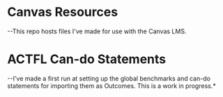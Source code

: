 # Canvas Resources

--This repo hosts files I've made for use with the Canvas LMS.

# ACTFL Can-do Statements

--I've made a first run at setting up the global benchmarks and can-do statements for importing them as Outcomes. This is a work in progress.*